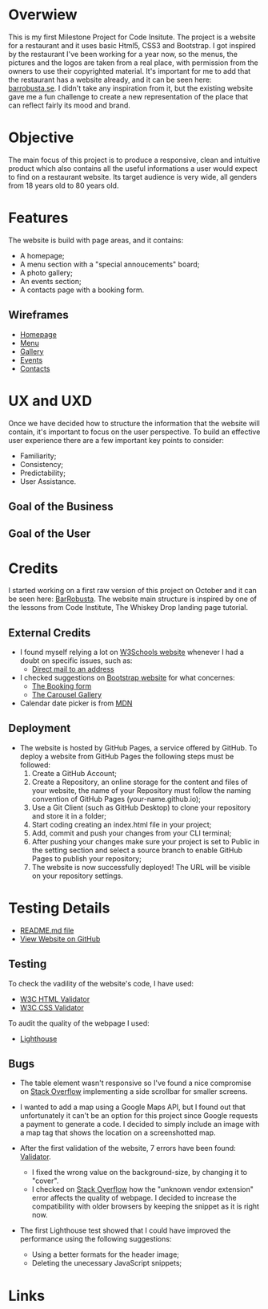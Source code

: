 # Overwiew

This is my first Milestone Project for Code Insitute.
The project is a website for a restaurant and it uses basic Html5, CSS3 and Bootstrap.
I got inspired by the restaurant I've been working for a year now, so the menus, the pictures and the logos are taken from a real place, with permission from the owners to use their copyrighted material. 
It's important for me to add that the restaurant has a website already, and it can be seen here: [barrobusta.se](https://www.barrobusta.se/). I didn't take any inspiration from it, but the existing website gave me a fun challenge to create a new representation of the place that can reflect fairly its mood and brand.

# Objective

The main focus of this project is to produce a responsive, clean and intuitive product which also contains
 all the useful informations a user would expect to find on a restaurant website. Its target audience is very wide, all genders from 18 years old to 80 years old.

 # Features

 The website is build with page areas, and it contains:
 * A homepage;
 * A menu section with a "special annoucements" board;
 * A photo gallery;
 * An events section;
 * A contacts page with a booking form.

 ## Wireframes
 
 * [Homepage](https://i.imgur.com/lx4ciIv.png)
 * [Menu](https://i.imgur.com/duzxWmt.png)
 * [Gallery](https://i.imgur.com/nKg4NOt.png)
 * [Events](https://i.imgur.com/BnzC0dY.png)
 * [Contacts](https://i.imgur.com/SAmuImq.png)

 # UX and UXD
 Once we have decided how to structure the information that the website will contain, it's important to focus on the user perspective.
 To build an effective user experience there are a few important key points to consider:
 * Familiarity;
 * Consistency;
 * Predictability;
 * User Assistance.
 
 ## Goal of the Business

 ## Goal of the User

# Credits
I started working on a first raw version of this project on October and it can be seen here: [BarRobusta](https://github.com/ClaudiaLie/BarRobusta).
The website main structure is inspired by one of the lessons from Code Institute, The Whiskey Drop landing page tutorial.

## External Credits

* I found myself relying a lot on [W3Schools website](https://www.w3schools.com/) whenever I had a doubt on specific issues, such as:
    * [Direct mail to an address](https://www.w3schools.com/tags/tag_address.asp)
* I checked suggestions on [Bootstrap website](https://getbootstrap.com/) for what concernes:
    * [The Booking form](https://getbootstrap.com/docs/4.4/components/forms/)
    * [The Carousel Gallery](https://getbootstrap.com/docs/4.0/components/carousel/)
* Calendar date picker is from [MDN](https://developer.mozilla.org/en-US/docs/Web/HTML/Element/input/datetime-local)

## Deployment

* The website is hosted by GitHub Pages, a service offered by GitHub. 
To deploy a website from GitHub Pages the following steps must be followed:
    1. Create a GitHub Account;
    2. Create a Repository, an online storage for the content and files of your website, the name of your Repository must follow the naming convention of GitHub Pages (your-name.github.io);
    3. Use a Git Client (such as GitHub Desktop) to clone your repository and store it in a folder;
    4. Start coding creating an index.html file in your project;
    5. Add, commit and push your changes from your CLI terminal;
    6. After pushing your changes make sure your project is set to Public in the setting section and select a source branch to enable GitHub Pages to publish your repository;
    7. The website is now successfully deployed! The URL will be visible on your repository settings.

# Testing Details

* [README.md file](https://github.com/ClaudiaLie/MS1_BarRobusta/blob/main/README.md)
* [View Website on GitHub](https://github.com/ClaudiaLie/MS1_BarRobusta)

## Testing

To check the vadility of the website's code, I have used:
* [W3C HTML Validator](https://validator.w3.org/)
* [W3C CSS Validator](https://jigsaw.w3.org/css-validator/)

To audit the quality of the webpage I used:
 * [Lighthouse](https://developers.google.com/web/tools/lighthouse/?utm_source=devtools)

## Bugs

* The table element wasn't responsive so I've found a nice compromise on [Stack Overflow](https://stackoverflow.com/questions/40512604/bootstrap-table-is-not-responsive) implementing a side scrollbar for smaller screens.
* I wanted to add a map using a Google Maps API, but I found out that unfortunately it can't be an option for this project since Google requests a payment to generate a code. I decided to simply include an image with a map tag that shows the location on a screenshotted map.
* After the first validation of the website, 7 errors have been found: [Validator](https://i.imgur.com/hFWRIc7.jpg).
    * I fixed the wrong value on the background-size, by changing it to "cover".
    * I checked on [Stack Overflow](https://stackoverflow.com/questions/52490004/what-are-all-of-these-w3c-css-validation-warnings-about) how the "unknown vendor extension" error affects the quality of webpage. I decided to increase the compatibility with older browsers by keeping the snippet as it is right now.

* The first Lighthouse test showed that I could have improved the performance using the following suggestions:
    * Using a better formats for the header image;
    * Deleting the unecessary JavaScript snippets;

# Links
